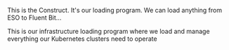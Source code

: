 This is the Construct. It's our loading program. We can load anything from ESO to Fluent Bit...

This is our infrastructure loading program where we load and manage everything our Kubernetes clusters need to operate